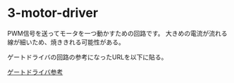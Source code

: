 # 3-motor-driver
PWM信号を送ってモータを一つ動かすための回路です。
大きめの電流が流れる線が細いため、焼ききれる可能性がある。

ゲートドライバの回路の参考になったURLを以下に貼る。

[ゲートドライバ参考](https://www.youtube.com/watch?v=LvKE3vxPTeQ&t=596s)
